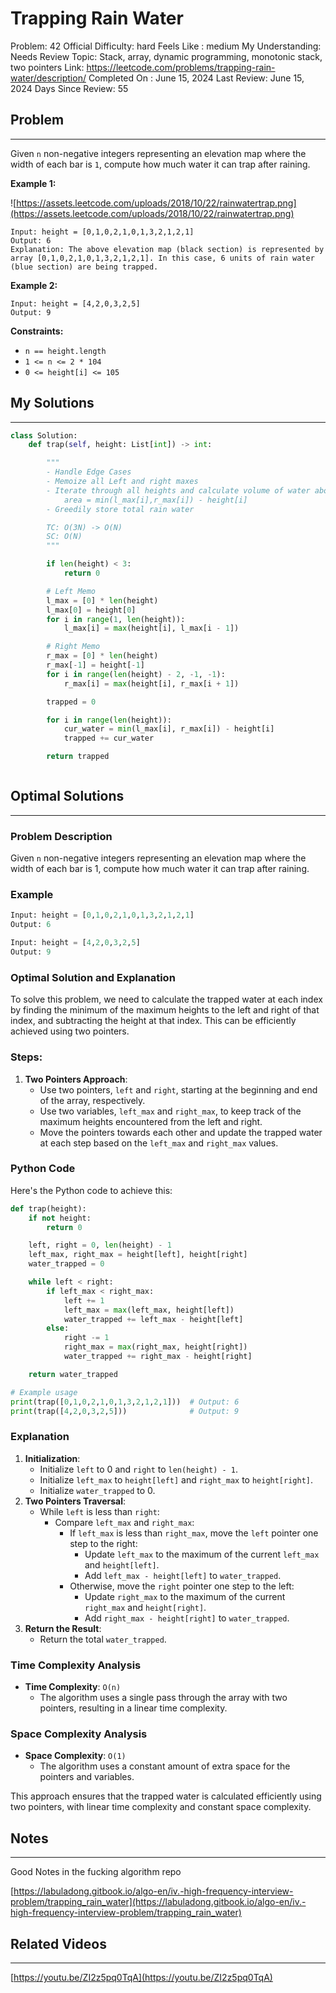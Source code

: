 # Trapping Rain Water

Problem: 42
Official Difficulty: hard
Feels Like : medium
My Understanding: Needs Review
Topic: Stack, array, dynamic programming, monotonic stack, two pointers
Link: https://leetcode.com/problems/trapping-rain-water/description/
Completed On : June 15, 2024
Last Review: June 15, 2024
Days Since Review: 55

## Problem

---

Given `n` non-negative integers representing an elevation map where the width of each bar is `1`, compute how much water it can trap after raining.

**Example 1:**

![https://assets.leetcode.com/uploads/2018/10/22/rainwatertrap.png](https://assets.leetcode.com/uploads/2018/10/22/rainwatertrap.png)

```
Input: height = [0,1,0,2,1,0,1,3,2,1,2,1]
Output: 6
Explanation: The above elevation map (black section) is represented by array [0,1,0,2,1,0,1,3,2,1,2,1]. In this case, 6 units of rain water (blue section) are being trapped.

```

**Example 2:**

```
Input: height = [4,2,0,3,2,5]
Output: 9

```

**Constraints:**

- `n == height.length`
- `1 <= n <= 2 * 104`
- `0 <= height[i] <= 105`

## My Solutions

---

```python
class Solution:
    def trap(self, height: List[int]) -> int:

        """
        - Handle Edge Cases
        - Memoize all Left and right maxes
        - Iterate through all heights and calculate volume of water above :
            area = min(l_max[i],r_max[i]) - height[i]
        - Greedily store total rain water

        TC: O(3N) -> O(N)
        SC: O(N)
        """

        if len(height) < 3:
            return 0

        # Left Memo
        l_max = [0] * len(height)
        l_max[0] = height[0]
        for i in range(1, len(height)):
            l_max[i] = max(height[i], l_max[i - 1])

        # Right Memo
        r_max = [0] * len(height)
        r_max[-1] = height[-1]
        for i in range(len(height) - 2, -1, -1):
            r_max[i] = max(height[i], r_max[i + 1])

        trapped = 0

        for i in range(len(height)):
            cur_water = min(l_max[i], r_max[i]) - height[i]
            trapped += cur_water

        return trapped

```

```python

```

## Optimal Solutions

---

### Problem Description

Given `n` non-negative integers representing an elevation map where the width of each bar is 1, compute how much water it can trap after raining.

### Example

```python
Input: height = [0,1,0,2,1,0,1,3,2,1,2,1]
Output: 6

Input: height = [4,2,0,3,2,5]
Output: 9

```

### Optimal Solution and Explanation

To solve this problem, we need to calculate the trapped water at each index by finding the minimum of the maximum heights to the left and right of that index, and subtracting the height at that index. This can be efficiently achieved using two pointers.

### Steps:

1. **Two Pointers Approach**:
    - Use two pointers, `left` and `right`, starting at the beginning and end of the array, respectively.
    - Use two variables, `left_max` and `right_max`, to keep track of the maximum heights encountered from the left and right.
    - Move the pointers towards each other and update the trapped water at each step based on the `left_max` and `right_max` values.

### Python Code

Here's the Python code to achieve this:

```python
def trap(height):
    if not height:
        return 0

    left, right = 0, len(height) - 1
    left_max, right_max = height[left], height[right]
    water_trapped = 0

    while left < right:
        if left_max < right_max:
            left += 1
            left_max = max(left_max, height[left])
            water_trapped += left_max - height[left]
        else:
            right -= 1
            right_max = max(right_max, height[right])
            water_trapped += right_max - height[right]

    return water_trapped

# Example usage
print(trap([0,1,0,2,1,0,1,3,2,1,2,1]))  # Output: 6
print(trap([4,2,0,3,2,5]))              # Output: 9

```

### Explanation

1. **Initialization**:
    - Initialize `left` to 0 and `right` to `len(height) - 1`.
    - Initialize `left_max` to `height[left]` and `right_max` to `height[right]`.
    - Initialize `water_trapped` to 0.
2. **Two Pointers Traversal**:
    - While `left` is less than `right`:
        - Compare `left_max` and `right_max`:
            - If `left_max` is less than `right_max`, move the `left` pointer one step to the right:
                - Update `left_max` to the maximum of the current `left_max` and `height[left]`.
                - Add `left_max - height[left]` to `water_trapped`.
            - Otherwise, move the `right` pointer one step to the left:
                - Update `right_max` to the maximum of the current `right_max` and `height[right]`.
                - Add `right_max - height[right]` to `water_trapped`.
3. **Return the Result**:
    - Return the total `water_trapped`.

### Time Complexity Analysis

- **Time Complexity**: `O(n)`
    - The algorithm uses a single pass through the array with two pointers, resulting in a linear time complexity.

### Space Complexity Analysis

- **Space Complexity**: `O(1)`
    - The algorithm uses a constant amount of extra space for the pointers and variables.

This approach ensures that the trapped water is calculated efficiently using two pointers, with linear time complexity and constant space complexity.

## Notes

---

 Good Notes in the fucking algorithm repo

[https://labuladong.gitbook.io/algo-en/iv.-high-frequency-interview-problem/trapping_rain_water](https://labuladong.gitbook.io/algo-en/iv.-high-frequency-interview-problem/trapping_rain_water)

## Related Videos

---

[https://youtu.be/ZI2z5pq0TqA](https://youtu.be/ZI2z5pq0TqA)